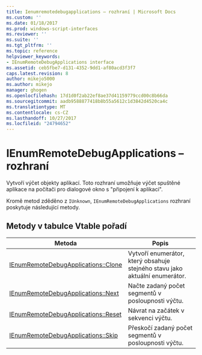 ```yaml
---
title: Ienumremotedebugapplications – rozhraní | Microsoft Docs
ms.custom: ''
ms.date: 01/18/2017
ms.prod: windows-script-interfaces
ms.reviewer: ''
ms.suite: ''
ms.tgt_pltfrm: ''
ms.topic: reference
helpviewer_keywords:
- IEnumRemoteDebugApplications interface
ms.assetid: ceb5fbe7-d131-4352-9dd1-af80acd3f3f7
caps.latest.revision: 8
author: mikejo5000
ms.author: mikejo
manager: ghogen
ms.openlocfilehash: 17d1d0f2ab22ef8ae37d41159779ccd00c8b66da
ms.sourcegitcommit: aadb9588877418b8b55a5612c1d3842d4520ca4c
ms.translationtype: MT
ms.contentlocale: cs-CZ
ms.lasthandoff: 10/27/2017
ms.locfileid: "24794652"
---
```

# <a name="ienumremotedebugapplications-interface"></a>IEnumRemoteDebugApplications – rozhraní
Vytvoří výčet objekty aplikací. Toto rozhraní umožňuje výčet spuštěné aplikace na počítači pro dialogové okno s "připojení k aplikaci".  
  
 Kromě metod zděděno z `IUnknown`, `IEnumRemoteDebugApplications` rozhraní poskytuje následující metody.  
  
## <a name="methods-in-vtable-order"></a>Metody v tabulce Vtable pořadí  
  
|Metoda|Popis|  
|------------|-----------------|  
|[IEnumRemoteDebugApplications::Clone](../../winscript/reference/ienumremotedebugapplications-clone.md)|Vytvoří enumerátor, který obsahuje stejného stavu jako aktuální enumerátor.|  
|[IEnumRemoteDebugApplications::Next](../../winscript/reference/ienumremotedebugapplications-next.md)|Načte zadaný počet segmentů v posloupnosti výčtu.|  
|[IEnumRemoteDebugApplications::Reset](../../winscript/reference/ienumremotedebugapplications-reset.md)|Návrat na začátek v sekvenci výčtu.|  
|[IEnumRemoteDebugApplications::Skip](../../winscript/reference/ienumremotedebugapplications-skip.md)|Přeskočí zadaný počet segmentů v posloupnosti výčtu.|